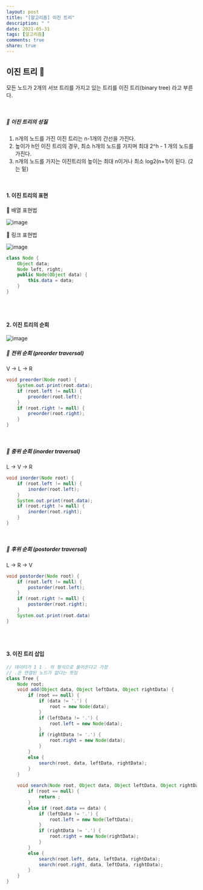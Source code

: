 ```yaml
---
layout: post
title: "[알고리즘] 이진 트리"
description: " "
date: 2021-05-31
tags: [알고리즘]
comments: true
share: true
---
```


## 이진 트리 🌲

모든 노드가 2개의 서브 트리를 가지고 있는 트리를 이진 트리(binary tree) 라고 부른다.

<br/>

##### 🍳 이진 트리의 성질

1. n개의 노드를 가진 이진 트리는 n-1개의 간선을 가진다.
2. 높이가 h인 이진 트리의 경우, 최소 h개의 노드를 가지며 최대 2^h - 1 개의 노드를 가진다.
3. n개의 노드를 가지는 이진트리의 높이는 최대 n이거나 최소 log2(n+1)이 된다. (2는 밑)

<br/>

#### 1. 이진 트리의 표현

🍔 배열 표현법

![image](https://user-images.githubusercontent.com/64277114/104118130-fdd1f900-5369-11eb-8f6b-295f09b8ef5a.png)

🍔 링크 표현법

![image](https://user-images.githubusercontent.com/64277114/104118227-c152cd00-536a-11eb-8048-621a68a8a271.png)

````java
class Node {
    Object data;
    Node left, right;
    public Node(Object data) {
        this.data = data;
    }
}
````

<br/>

<br/>

#### 2. 이진 트리의 순회

![image](https://user-images.githubusercontent.com/64277114/104121340-a5f2bc80-5380-11eb-988a-7c0d40fa65ac.png)

##### 🥨 전위 순회 (preorder traversal)

V ->  L -> R

```java
void preorder(Node root) {
	System.out.print(root.data);
	if (root.left != null) {
		preorder(root.left);
	}
    if (root.right != null) {
        preorder(root.right);
    }
}
```

<br/>

##### 🥨 중위 순회 (inorder traversal)

L -> V -> R

```java
void inorder(Node root) {
    if (root.left != null) {
        inorder(root.left);
    }
    System.out.print(root.data);
    if (root.right != null) {
        inorder(root.right);
    }
}
```



<br/>

##### 🥨 후위 순회 (postorder traversal)

L -> R -> V

```java
void postorder(Node root) {
    if (root.left != null) {
        postorder(root.left);
    } 
    if (root.right != null) {
        postorder(root.right);
    }
    System.out.print(root.data)
}
```

<br/>

<br/>

#### 3. 이진 트리 삽입

```java
// 데이터가 1 1 . 의 형식으로 들어온다고 가정
// .은 연결된 노드가 없다는 뜻임
class Tree {
    Node root;
    void add(Object data, Object leftData, Object rightData) {
        if (root == null) {
            if (data != '.') {
                root = new Node(data);
            }
            if (leftData != '.') {
                root.left = new Node(data);
            }
            if (rightData != '.') {
                root.right = new Node(data);
            }
        }
        else {
            search(root, data, leftData, rightData);
        }
    }
    
    void search(Node root, Object data, Object leftData, Object rightData) {
        if (root == null) {
            return ;
        }
        else if (root.data == data) {
            if (leftData != '.') {
                root.left = new Node(leftData);
            }
            if (rightData != '.') {
                root.right = new Node(rightData);
            }            
        }
        else {
            search(root.left, data, leftData, rightData);
            search(root.right, data, leftData, rightData);
        }
    }
}
```


